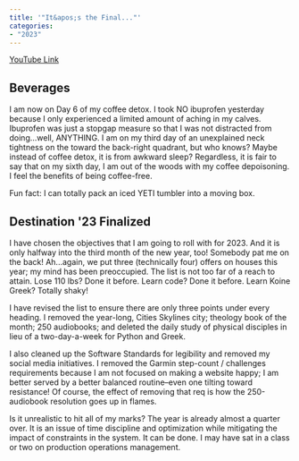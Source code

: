 ```yaml
---
title: '"It&apos;s the Final..."'
categories:
- "2023"
---
```


[YouTube Link](https://www.youtube.com/watch?v=4hj8M8XZpis)

## Beverages

I am now on Day 6 of my coffee detox.  I took NO ibuprofen yesterday because I only experienced a limited amount of aching in my calves.  Ibuprofen was just a stopgap measure so that I was not distracted from doing...well, ANYTHING.  I am on my third day of an unexplained neck tightness on the toward the back-right quadrant, but who knows?  Maybe instead of coffee detox, it is from awkward sleep?  Regardless, it is fair to say that on my sixth day, I am out of the woods with my coffee depoisoning.  I feel the benefits of being coffee-free.  

Fun fact:  I can totally pack an iced YETI tumbler into a moving box.

## Destination '23 Finalized

I have chosen the objectives that I am going to roll with for 2023.  And it is only halfway into the third month of the new year, too!  Somebody pat me on the back!  Ah...again, we put three (technically four) offers on houses this year; my mind has been preoccupied.  The list is not too far of a reach to attain.  Lose 110 lbs?  Done it before.  Learn code?  Done it before.  Learn Koine Greek?  Totally shaky!  

I have revised the list to ensure there are only three points under every heading.  I removed the year-long, Cities Skylines city; theology book of the month; 250 audiobooks; and deleted the daily study of physical disciples in lieu of a two-day-a-week for Python and Greek.  

I also cleaned up the Software Standards for legibility and removed my social media initiatives.  I removed the Garmin step-count / challenges requirements because I am not focused on making a website happy;  I am better served by a better balanced routine–even one tilting toward resistance!  Of course, the effect of removing that req is how the 250-audiobook resolution goes up in flames.

Is it unrealistic to hit all of my marks?  The year is already almost a quarter over.  It is an issue of time discipline and optimization while mitigating the impact of constraints in the system.  It can be done. I may have sat in a class or two on production operations management.
